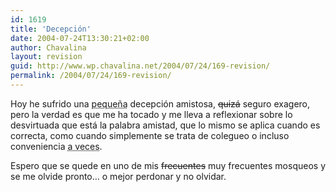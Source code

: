 ```yaml
---
id: 1619
title: 'Decepción'
date: 2004-07-24T13:30:21+02:00
author: Chavalina
layout: revision
guid: http://www.wp.chavalina.net/2004/07/24/169-revision/
permalink: /2004/07/24/169-revision/
---
```

Hoy he sufrido una <acronym title="lo suficientemente grande como para que duela">peque&ntilde;a</acronym> decepción amistosa, <s>quizá</s> seguro exagero, pero la verdad es que me ha tocado y me lleva a reflexionar sobre lo desvirtuada que está la palabra amistad, que lo mismo se aplica cuando es correcta, como cuando simplemente se trata de colegueo o incluso conveniencia <acronym title="tristemente muy a menudo">a veces</acronym>.

Espero que se quede en uno de mis <s>frecuentes</s> muy frecuentes mosqueos y se me olvide pronto… o mejor perdonar y no olvidar.